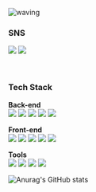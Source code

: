 ![waving](https://capsule-render.vercel.app/api?type=waving&height=200&text=HyunWoo's%20GitHub&fontSize=60&animation=fadeIn&fontAlignY=38&color=gradient&desc=Welcome%20to%20my%20profile)
### SNS
<a href="https://sandcastle.tistory.com/" target="_blank"><img src="https://img.shields.io/badge/Tistory-white?style=flat-square&logo=Tistory&logoColor=black"/></a>
<a href="https://www.instagram.com/c_hwoooo/" target="_blank"><img src="https://img.shields.io/badge/Instagram-pink?style=flat-square&logo=Instagram&logoColor=white"/></a>

<br>

### Tech Stack

**Back-end** 
<br>
<img src="https://img.shields.io/badge/JDK 1.8-important?style=flat-square&logo=JDK &logoColor=white"/>
<img src="https://img.shields.io/badge/JSP-yellowgreen?style=flat-square&logo=JSP&logoColor=white"/>
<img src="https://img.shields.io/badge/JSTL-blue?style=flat-square&logo=JSTL&logoColor=white"/>
<img src="https://img.shields.io/badge/Mybatis-brightgreen?style=flat-square&logo=JSTL&logoColor=white"/>
<img src="https://img.shields.io/badge/Spring 5.3-green?style=flat-square&logo=JDK &logoColor=white"/>

**Front-end**
<br>
<img src="https://img.shields.io/badge/HTML5-00599C?style=flat-square&logo=HTML5&logoColor=white"/>
<img src="https://img.shields.io/badge/CSS-A8B9CC?style=flat-square&logo=C&logoColor=white"/>
<img src="https://img.shields.io/badge/javascript-F6C915?style=flat-square&logo=javascript&logoColor=white"/>
<img src="https://img.shields.io/badge/jQuery-red?style=flat-square&logo=jQuery&logoColor=white"/>
<img src="https://img.shields.io/badge/AJAX -black?style=flat-square&logo=AJAX &logoColor=white"/>

**Tools**
<br>
<img src="https://img.shields.io/badge/STS 3.9.12-purple?style=flat-square&logo=STS&logoColor=white"/>
<img src="https://img.shields.io/badge/eXERD-brightgreen?style=flat-square&logo=eXERD&logoColor=white"/>
<img src="https://img.shields.io/badge/SqlDeveloper-9cf?style=flat-square&logo=SqlDeveloper &logoColor=white"/>
<img src="https://img.shields.io/badge/gitHub-blueviolet?style=flat-square&logo=gitHub&logoColor=white"/>

![Anurag's GitHub stats](https://github-readme-stats.vercel.app/api?username=DevCHW&show_icons=true&theme=radical)
